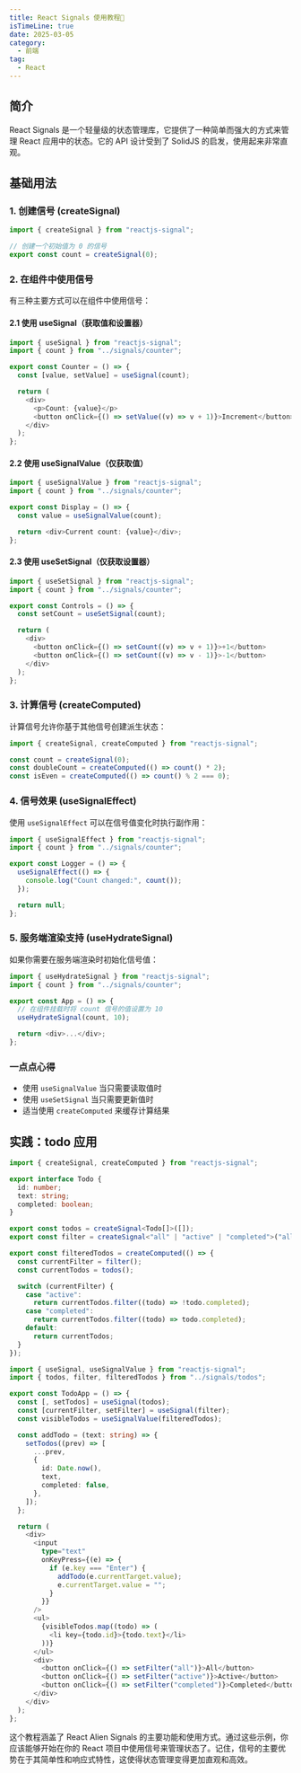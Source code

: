 ```yaml
---
title: React Signals 使用教程🚀
isTimeLine: true
date: 2025-03-05
category:
  - 前端
tag:
  - React
---
```


## 简介

React Signals 是一个轻量级的状态管理库，它提供了一种简单而强大的方式来管理 React 应用中的状态。它的 API 设计受到了 SolidJS 的启发，使用起来非常直观。

## 基础用法

### 1. 创建信号 (createSignal)

```typescript
import { createSignal } from "reactjs-signal";

// 创建一个初始值为 0 的信号
export const count = createSignal(0);
```

### 2. 在组件中使用信号

有三种主要方式可以在组件中使用信号：

#### 2.1 使用 useSignal（获取值和设置器）

```typescript
import { useSignal } from "reactjs-signal";
import { count } from "../signals/counter";

export const Counter = () => {
  const [value, setValue] = useSignal(count);

  return (
    <div>
      <p>Count: {value}</p>
      <button onClick={() => setValue((v) => v + 1)}>Increment</button>
    </div>
  );
};
```

#### 2.2 使用 useSignalValue（仅获取值）

```typescript
import { useSignalValue } from "reactjs-signal";
import { count } from "../signals/counter";

export const Display = () => {
  const value = useSignalValue(count);

  return <div>Current count: {value}</div>;
};
```

#### 2.3 使用 useSetSignal（仅获取设置器）

```typescript
import { useSetSignal } from "reactjs-signal";
import { count } from "../signals/counter";

export const Controls = () => {
  const setCount = useSetSignal(count);

  return (
    <div>
      <button onClick={() => setCount((v) => v + 1)}>+1</button>
      <button onClick={() => setCount((v) => v - 1)}>-1</button>
    </div>
  );
};
```

### 3. 计算信号 (createComputed)

计算信号允许你基于其他信号创建派生状态：

```typescript
import { createSignal, createComputed } from "reactjs-signal";

const count = createSignal(0);
const doubleCount = createComputed(() => count() * 2);
const isEven = createComputed(() => count() % 2 === 0);
```

### 4. 信号效果 (useSignalEffect)

使用 `useSignalEffect` 可以在信号值变化时执行副作用：

```typescript
import { useSignalEffect } from "reactjs-signal";
import { count } from "../signals/counter";

export const Logger = () => {
  useSignalEffect(() => {
    console.log("Count changed:", count());
  });

  return null;
};
```

### 5. 服务端渲染支持 (useHydrateSignal)

如果你需要在服务端渲染时初始化信号值：

```typescript
import { useHydrateSignal } from "reactjs-signal";
import { count } from "../signals/counter";

export const App = () => {
  // 在组件挂载时将 count 信号的值设置为 10
  useHydrateSignal(count, 10);

  return <div>...</div>;
};
```

### 一点点心得

- 使用 `useSignalValue` 当只需要读取值时
- 使用 `useSetSignal` 当只需要更新值时
- 适当使用 `createComputed` 来缓存计算结果

## 实践：todo 应用

```typescript
import { createSignal, createComputed } from "reactjs-signal";

export interface Todo {
  id: number;
  text: string;
  completed: boolean;
}

export const todos = createSignal<Todo[]>([]);
export const filter = createSignal<"all" | "active" | "completed">("all");

export const filteredTodos = createComputed(() => {
  const currentFilter = filter();
  const currentTodos = todos();

  switch (currentFilter) {
    case "active":
      return currentTodos.filter((todo) => !todo.completed);
    case "completed":
      return currentTodos.filter((todo) => todo.completed);
    default:
      return currentTodos;
  }
});
```

```typescript
import { useSignal, useSignalValue } from "reactjs-signal";
import { todos, filter, filteredTodos } from "../signals/todos";

export const TodoApp = () => {
  const [, setTodos] = useSignal(todos);
  const [currentFilter, setFilter] = useSignal(filter);
  const visibleTodos = useSignalValue(filteredTodos);

  const addTodo = (text: string) => {
    setTodos((prev) => [
      ...prev,
      {
        id: Date.now(),
        text,
        completed: false,
      },
    ]);
  };

  return (
    <div>
      <input
        type="text"
        onKeyPress={(e) => {
          if (e.key === "Enter") {
            addTodo(e.currentTarget.value);
            e.currentTarget.value = "";
          }
        }}
      />
      <ul>
        {visibleTodos.map((todo) => (
          <li key={todo.id}>{todo.text}</li>
        ))}
      </ul>
      <div>
        <button onClick={() => setFilter("all")}>All</button>
        <button onClick={() => setFilter("active")}>Active</button>
        <button onClick={() => setFilter("completed")}>Completed</button>
      </div>
    </div>
  );
};
```

这个教程涵盖了 React Alien Signals 的主要功能和使用方式。通过这些示例，你应该能够开始在你的 React 项目中使用信号来管理状态了。记住，信号的主要优势在于其简单性和响应式特性，这使得状态管理变得更加直观和高效。
